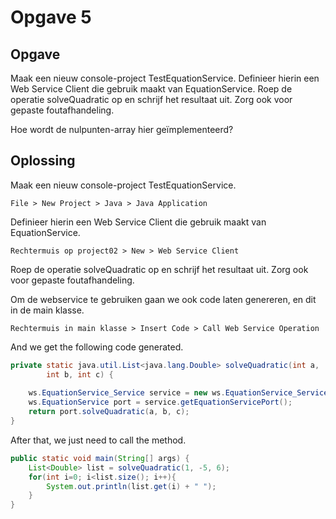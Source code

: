 # Opgave 5

## Opgave

Maak een nieuw console-project TestEquationService. Definieer hierin een Web Service Client die gebruik maakt van EquationService. Roep de operatie solveQuadratic op en schrijf het resultaat uit. Zorg ook voor gepaste foutafhandeling.

Hoe wordt de nulpunten-array hier geïmplementeerd? 

## Oplossing

Maak een nieuw console-project TestEquationService. 

```
File > New Project > Java > Java Application
```

Definieer hierin een Web Service Client die gebruik maakt van EquationService. 

```
Rechtermuis op project02 > New > Web Service Client
```

Roep de operatie solveQuadratic op en schrijf het resultaat uit. 
Zorg ook voor gepaste foutafhandeling. 

Om de webservice te gebruiken gaan we ook code laten genereren, en dit in de main klasse.

```
Rechtermuis in main klasse > Insert Code > Call Web Service Operation
```

And we get the following code generated.

```java
private static java.util.List<java.lang.Double> solveQuadratic(int a, 
		int b, int c) {
    
    ws.EquationService_Service service = new ws.EquationService_Service();
    ws.EquationService port = service.getEquationServicePort();
    return port.solveQuadratic(a, b, c);
}
```

After that, we just need to call the method.

```java
public static void main(String[] args) {
    List<Double> list = solveQuadratic(1, -5, 6);
    for(int i=0; i<list.size(); i++){
        System.out.println(list.get(i) + " ");
    }
}
```
